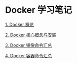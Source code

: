 # Docker 学习笔记


[1. Docker 概览](01_overview.md)

[2. Docker 核心概念与安装](02_install.md)

[3. Docker 镜像命令汇总](03_image.md)

[4. Docker 容器命令汇总](04_container.md)

